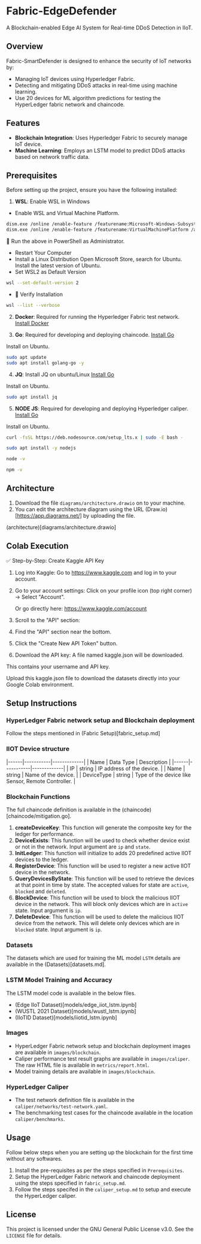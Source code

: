 # Fabric-EdgeDefender
A Blockchain-enabled Edge AI System for Real-time DDoS Detection in IIoT.

## Overview

Fabric-SmartDefender is designed to enhance the security of IoT networks by:
- Managing IoT devices using Hyperledger Fabric.
- Detecting and mitigating DDoS attacks in real-time using machine learning.
- Use 20 devices for ML algorithm predictions for testing the HyperLedger fabric network and chaincode.

## Features

- **Blockchain Integration**: Uses Hyperledger Fabric to securely manage IoT device.
- **Machine Learning**: Employs an LSTM model to predict DDoS attacks based on network traffic data.

## Prerequisites

Before setting up the project, ensure you have the following installed:

1. **WSL**: Enable WSL in Windows

- Enable WSL and Virtual Machine Platform.

```bash
dism.exe /online /enable-feature /featurename:Microsoft-Windows-Subsystem-Linux /all /norestart
dism.exe /online /enable-feature /featurename:VirtualMachinePlatform /all /norestart
```

🔧 Run the above in PowerShell as Administrator.

- Restart Your Computer
- Install a Linux Distribution
    Open Microsoft Store, search for Ubuntu. Install the latest version of Ubuntu.
- Set WSL2 as Default Version

```bash
wsl --set-default-version 2
```

- 🧪 Verify Installation

```bash
wsl --list --verbose
```

2. **Docker**: Required for running the Hyperledger Fabric test network.  
   [Install Docker](https://docs.docker.com/get-docker/)

3. **Go**: Required for developing and deploying chaincode.
   [Install Go](https://golang.org/doc/install)

Install on Ubuntu.
```bash
sudo apt update
sudo apt install golang-go -y
```

4. **JQ**: Install JQ on ubuntu/Linux
   [Install Go](https://golang.org/doc/install)

Install on Ubuntu.
```bash
sudo apt install jq
```

5. **NODE JS**: Required for developing and deploying Hyperledger caliper.
   [Install Go](https://golang.org/doc/install)

Install on Ubuntu.
```bash
curl -fsSL https://deb.nodesource.com/setup_lts.x | sudo -E bash -

sudo apt install -y nodejs

node -v

npm -v
```


## Architecture

1. Download the file `diagrams/architecture.drawio` on to your machine.
2. You can edit the architecture diagram using the URL (Draw.io)[https://app.diagrams.net/] by uploading the file.

(architecture)[diagrams/architecture.drawio]

## Colab Execution

✅ Step-by-Step: Create Kaggle API Key

1. Log into Kaggle: Go to https://www.kaggle.com and log in to your account.
2. Go to your account settings: Click on your profile icon (top right corner) → Select "Account".

    Or go directly here: https://www.kaggle.com/account

3. Scroll to the "API" section:
4. Find the "API" section near the bottom.
5. Click the "Create New API Token" button.
6. Download the API key:
    A file named kaggle.json will be downloaded.

This contains your username and API key.

Upload this kaggle.json file to download the datasets directly into your Google Colab environment.


## Setup Instructions

### HyperLedger Fabric network setup and Blockchain deployment

Follow the steps mentioned in (Fabric Setup)[fabric_setup.md]


### IIOT Device structure

|------|-----------|-------------|
| Name | Data Type | Description |
|------|-----------|-------------|
| IP | string | IP address of the device. |
| Name | string | Name of the device. |
| DeviceType | string | Type of the device like Sensor, Remote Controller. |

### Blockchain Functions

The full chaincode definition is available in the (chaincode)[chaincode/mitigation.go].

1. **createDeviceKey**: This function will generate the composite key for the ledger for performance.
2. **DeviceExists**: This function will be used to check whether device exist or not in the network. Input argument are `ip` and `state`.
3. **InitLedger**: This function will initialize to adds 20 predefined active IIOT devices to the ledger.
4. **RegisterDevice**: This function will be used to register a new active IIOT device in the network.
4. **QueryDevicesByState**: This function will be used to retrieve the devices at that point in time by state. The accepted values for state are `active`, `blocked` and `deleted`.
7. **BlockDevice**: This function will be used to block the malicious IIOT device in the network. This will block only devices which are in `active` state. Input argument is `ip`.
6. **DeleteDevice**: This function will be used to delete the malicious IIOT device from the network. This will delete only devices which are in `blocked` state. Input argument is `ip`.


### Datasets

The datasets which are used for training the ML model `LSTM` details are available in the (Datasets)[datasets.md].

### LSTM Model Training and Accuracy

The LSTM model code is available in the below files.

- (Edge IIoT Dataset)[models/edge_iiot_lstm.ipynb]
- (WUSTL 2021 Dataset)[models/wustl_lstm.ipynb]
- (IIoTID Dataset)[models/iiotid_lstm.ipynb]

### Images

- HyperLedger Fabric network setup and blockchain deployment images are available in `images/blockchain`.
- Caliper performance test result graphs are available in `images/caliper`. The raw HTML file is available in `metrics/report.html`.
- Model training details are available in `images/blockchain`.


### HyperLedger Caliper

- The test network definition file is available in the `caliper/networks/test-network.yaml`.
- The benchmarking test cases for the chaincode available in the location `caliper/benchmarks`.


## Usage

Follow below steps when you are setting up the blockchain for the first time without any softwares.

1. Install the pre-requisites as per the steps specified in `Prerequisites`.
2. Setup the HyperLedger Fabric network and chaincode deployment using the steps specified in `fabric_setup.md`.
3. Follow the steps specifed in the  `caliper_setup.md` to setup and execute the HyperLedger caliper.


## License

This project is licensed under the GNU General Public License v3.0. See the `LICENSE` file for details.
